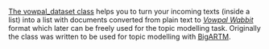 [The vowpal_dataset class]() helps you to turn your incoming texts (inside a list) into a list with documents converted from plain text to [*Vowpal Wabbit*](https://github.com/VowpalWabbit/vowpal_wabbit/wiki/Input-format) format which later can be freely used for the topic modelling task.
Originally the class was written to be used for topic modelling with [BigARTM](https://github.com/bigartm/bigartm).

